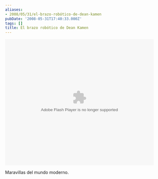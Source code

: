 ```yaml
---
aliases:
- 2008/05/31/el-brazo-robótico-de-dean-kamen
pubDate: '2008-05-31T17:40:33.000Z'
tags: []
title: El brazo robótico de Dean Kamen
---
```


<embed src="http://services.brightcove.com/services/viewer/federated_f8/452319854" bgcolor="#FFFFFF" flashVars="videoId=1576332530&playerId=452319854&viewerSecureGatewayURL=https://services.brightcove.com/services/amfgateway&servicesURL=http://services.brightcove.com/services&cdnURL=http://admin.brightcove.com&domain=embed&autoStart=false&" base="http://admin.brightcove.com" name="flashObj" width="486" height="412" seamlesstabbing="false" type="application/x-shockwave-flash" swLiveConnect="true" pluginspage="http://www.macromedia.com/shockwave/download/index.cgi?P1_Prod_Version=ShockwaveFlash"></embed>

Maravillas del mundo moderno.
<!--break-->